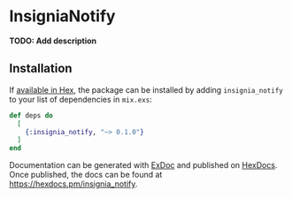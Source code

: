 # InsigniaNotify

**TODO: Add description**

## Installation

If [available in Hex](https://hex.pm/docs/publish), the package can be installed
by adding `insignia_notify` to your list of dependencies in `mix.exs`:

```elixir
def deps do
  [
    {:insignia_notify, "~> 0.1.0"}
  ]
end
```

Documentation can be generated with [ExDoc](https://github.com/elixir-lang/ex_doc)
and published on [HexDocs](https://hexdocs.pm). Once published, the docs can
be found at <https://hexdocs.pm/insignia_notify>.

